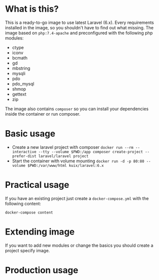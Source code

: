 # What is this?

This is a ready-to-go image to use latest Laravel (6.x). Every requirements installed in the image, so you shouldn't have to find out what missing. The image based on `php:7.4-apache` and preconfigured with the following php modules:

- ctype
- iconv 
- bcmath 
- gd 
- mbstring 
- mysqli 
- pdo 
- pdo_mysql 
- shmop
- gettext
- zip

The image also contains `composer` so you can install your dependencies inside the container or run composer.

# Basic usage

- Create a new laravel project with composer `docker run --rm --interactive --tty --volume $PWD:/app composer create-project --prefer-dist laravel/laravel project`
- Start the container with volume mounting `docker run -d -p 80:80 --volume $PWD:/var/www/html kuix/laravel:6.x`

# Practical usage
If you have an existing project just create a `docker-compose.yml` with the following content:

```
docker-compose content
```

# Extending image
If you want to add new modules or change the basics you should create a project specify image.

# Production usage

